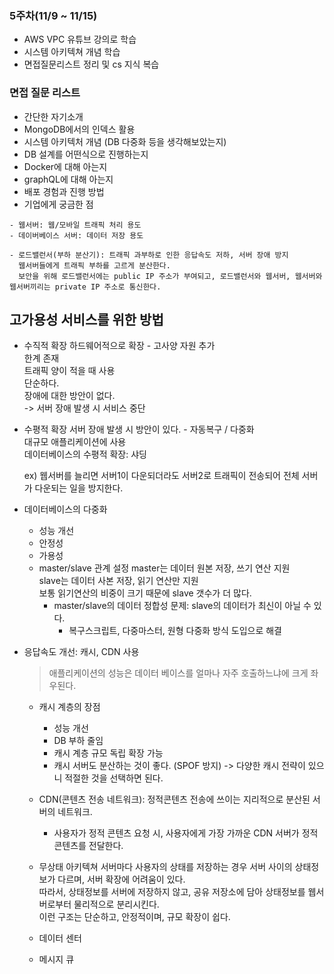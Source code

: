 ### 5주차(11/9 ~ 11/15)

- AWS VPC 유튜브 강의로 학습
- 시스템 아키텍쳐 개념 학습
- 면접질문리스트 정리 및 cs 지식 복습

### 면접 질문 리스트

- 간단한 자기소개
- MongoDB에서의 인덱스 활용
- 시스템 아키텍처 개념 (DB 다중화 등을 생각해보았는지)
- DB 설계를 어떤식으로 진행하는지
- Docker에 대해 아는지
- graphQL에 대해 아는지
- 배포 경험과 진행 방법
- 기업에게 궁금한 점

```
- 웹서버: 웹/모바일 트래픽 처리 용도
- 데이버베이스 서버: 데이터 저장 용도

- 로드밸런서(부하 분산기): 트래픽 과부하로 인한 응답속도 저하, 서버 장애 방지
  웹서버들에게 트래픽 부하를 고르게 분산한다.
  보안을 위해 로드밸런서에는 public IP 주소가 부여되고, 로드밸런서와 웹서버, 웹서버와 웹서버끼리는 private IP 주소로 통신한다.
```

## 고가용성 서비스를 위한 방법

- 수직적 확장
  하드웨어적으로 확장 - 고사양 자원 추가<br>
  한계 존재<br>
  트래픽 양이 적을 때 사용<br>
  단순하다.<br>
  장애에 대한 방안이 없다.<br>
  -> 서버 장애 발생 시 서비스 중단<br>

- 수평적 확장
  서버 장애 발생 시 방안이 있다. - 자동복구 / 다중화<br>
  대규모 애플리케이션에 사용 <br>
  데이터베이스의 수평적 확장: 샤딩<br>

  ex) 웹서버를 늘리면 서버1이 다운되더라도 서버2로 트래픽이 전송되어 전체 서버가 다운되는 일을 방지한다.

- 데이터베이스의 다중화

  - 성능 개선
  - 안정성
  - 가용성
  - master/slave 관계 설정
    master는 데이터 원본 저장, 쓰기 연산 지원<br>
    slave는 데이터 사본 저장, 읽기 연산만 지원<br>
    보통 읽기연산의 비중이 크기 때문에 slave 갯수가 더 많다.<br>
    - master/slave의 데이터 정합성 문제: slave의 데이터가 최신이 아닐 수 있다.
      - 복구스크립트, 다중마스터, 원형 다중화 방식 도입으로 해결

- 응답속도 개선: 캐시, CDN 사용

  > 애플리케이션의 성능은 데이터 베이스를 얼마나 자주 호출하느냐에 크게 좌우된다.

  - 캐시 계층의 장점

    - 성능 개선
    - DB 부하 줄임
    - 캐시 계층 규모 독립 확장 가능
    - 캐시 서버도 분산하는 것이 좋다. (SPOF 방지)
      -> 다양한 캐시 전략이 있으니 적절한 것을 선택하면 된다.

  - CDN(콘텐츠 전송 네트워크): 정적콘텐츠 전송에 쓰이는 지리적으로 분산된 서버의 네트워크.

    - 사용자가 정적 콘텐츠 요청 시, 사용자에게 가장 가까운 CDN 서버가 정적 콘텐츠를 전달한다.

  - 무상태 아키텍쳐
    서버마다 사용자의 상태를 저장하는 경우 서버 사이의 상태정보가 다르며, 서버 확장에 어려움이 있다.<br>
    따라서, 상태정보를 서버에 저장하지 않고, 공유 저장소에 담아 상태정보를 웹서버로부터 물리적으로 분리시킨다.<br>
    이런 구조는 단순하고, 안정적이며, 규모 확장이 쉽다.<br>

  - 데이터 센터
  - 메시지 큐
